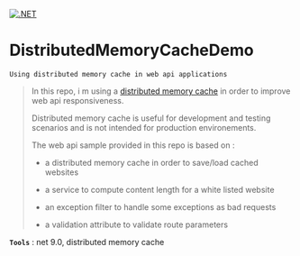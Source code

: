 [![.NET](https://github.com/aimenux/DistributedMemoryCacheDemo/actions/workflows/ci.yml/badge.svg?branch=main)](https://github.com/aimenux/DistributedMemoryCacheDemo/actions/workflows/ci.yml)

# DistributedMemoryCacheDemo
```
Using distributed memory cache in web api applications
```

> In this repo, i m using a [distributed memory cache](https://docs.microsoft.com/en-us/aspnet/core/performance/caching/distributed?view=aspnetcore-5.0#distributed-memory-cache) in order to improve web api responsiveness.
>
> Distributed memory cache is useful for development and testing scenarios and is not intended for production environements.
>
> The web api sample provided in this repo is based on :
>
> - a distributed memory cache in order to save/load cached websites
>
> - a service to compute content length for a white listed website
>
> - an exception filter to handle some exceptions as bad requests
>
> - a validation attribute to validate route parameters
>

**`Tools`** : net 9.0, distributed memory cache
